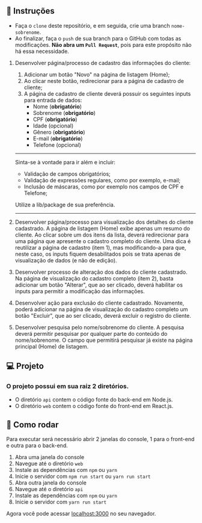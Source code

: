 ## 📄 Instruções
- Faça o `clone` deste repositório, e em seguida, crie uma branch `nome-sobrenome`.
- Ao finalizar, faça o `push` de sua branch para o GitHub com todas as modificações. **Não abra um `Pull Request`**, pois para este propósito não há essa necessidade.

1. Desenvolver página/processo de cadastro das informações do cliente:
    1. Adicionar um botão "Novo" na página de listagem (Home);
    2. Ao clicar neste botão, redirecionar para a página de cadastro de cliente;
    3. A página de cadastro de cliente deverá possuir os seguintes inputs para entrada de dados:
        - Nome (**obrigatório**)
        - Sobrenome (**obrigatório**)
        - CPF (**obrigatório**)
        - Idade (opcional)
        - Gênero (**obrigatório**)
        - E-mail (**obrigatório**)
        - Telefone (opcional)

    ***
    Sinta-se à vontade para ir além e incluir:
    - Validação de campos obrigatórios;
    - Validação de expressões regulares, como por exemplo, e-mail;
    - Inclusão de máscaras, como por exemplo nos campos de CPF e Telefone;

    Utilize a lib/package de sua preferência.
    ***

2. Desenvolver página/processo para visualização dos detalhes do cliente cadastrado. A página de listagem (Home) exibe apenas um resumo do cliente. Ao clicar sobre um dos itens da lista, deverá redirecionar para uma página que apresente o cadastro completo do cliente. Uma dica é reutilizar a página de cadastro (item 1), mas modificando-a para que, neste caso, os inputs fiquem desabilitados pois se trata apenas de visualização de dados (e não de edição).

3. Desenvolver processo de alteração dos dados do cliente cadastrado. Na página de visualização do cadastro completo (item 2), basta adicionar um botão "Alterar", que ao ser clicado, deverá habilitar os inputs para permitir a modificação das informações.

4. Desenvolver ação para exclusão do cliente cadastrado. Novamente, poderá adicionar na página de visualização do cadastro completo um botão "Excluir", que ao ser clicado, deverá excluir o registro do cliente.

5. Desenvolver pesquisa pelo nome/sobrenome do cliente. A pesquisa deverá permitir pesquisar por qualquer parte do conteúdo do nome/sobrenome. O campo que permitirá pesquisar já existe na página principal (Home) de listagem.

## 💻 Projeto

### O projeto possui em sua raiz 2 diretórios.

- O diretório `api` contem o código fonte do back-end em Node.js.
- O diretório `web` contem o código fonte do front-end em React.js.

## 🚀 Como rodar

Para executar será necessário abrir 2 janelas do console, 1 para o front-end e outra para o back-end.

1. Abra uma janela do console
2. Navegue até o diretório `web`
3. Instale as dependências com `npm` ou `yarn`
4. Inicie o servidor com `npm run start` ou `yarn run start`
5. Abra outra janela do console
6. Navegue até o diretório `api`
7. Instale as dependências com `npm` ou `yarn`
8. Inicie o servidor com `yarn run start`

Agora você pode acessar [localhost:3000](http://localhost:3000) no seu navegador.

